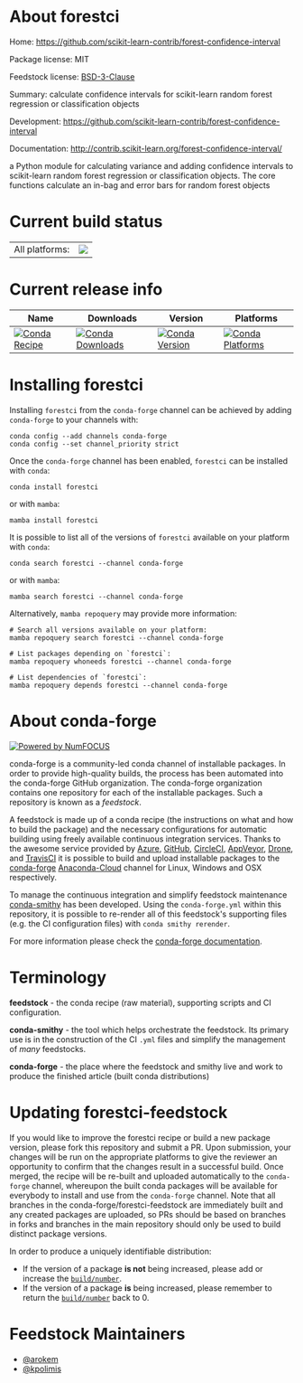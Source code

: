 About forestci
==============

Home: https://github.com/scikit-learn-contrib/forest-confidence-interval

Package license: MIT

Feedstock license: [BSD-3-Clause](https://github.com/conda-forge/forestci-feedstock/blob/main/LICENSE.txt)

Summary: calculate confidence intervals for scikit-learn random forest regression or classification objects

Development: https://github.com/scikit-learn-contrib/forest-confidence-interval

Documentation: http://contrib.scikit-learn.org/forest-confidence-interval/

a Python module for calculating variance and adding confidence intervals to scikit-learn
random forest regression or classification objects. The core functions calculate an in-bag and
error bars for random forest objects


Current build status
====================


<table><tr><td>All platforms:</td>
    <td>
      <a href="https://dev.azure.com/conda-forge/feedstock-builds/_build/latest?definitionId=5037&branchName=main">
        <img src="https://dev.azure.com/conda-forge/feedstock-builds/_apis/build/status/forestci-feedstock?branchName=main">
      </a>
    </td>
  </tr>
</table>

Current release info
====================

| Name | Downloads | Version | Platforms |
| --- | --- | --- | --- |
| [![Conda Recipe](https://img.shields.io/badge/recipe-forestci-green.svg)](https://anaconda.org/conda-forge/forestci) | [![Conda Downloads](https://img.shields.io/conda/dn/conda-forge/forestci.svg)](https://anaconda.org/conda-forge/forestci) | [![Conda Version](https://img.shields.io/conda/vn/conda-forge/forestci.svg)](https://anaconda.org/conda-forge/forestci) | [![Conda Platforms](https://img.shields.io/conda/pn/conda-forge/forestci.svg)](https://anaconda.org/conda-forge/forestci) |

Installing forestci
===================

Installing `forestci` from the `conda-forge` channel can be achieved by adding `conda-forge` to your channels with:

```
conda config --add channels conda-forge
conda config --set channel_priority strict
```

Once the `conda-forge` channel has been enabled, `forestci` can be installed with `conda`:

```
conda install forestci
```

or with `mamba`:

```
mamba install forestci
```

It is possible to list all of the versions of `forestci` available on your platform with `conda`:

```
conda search forestci --channel conda-forge
```

or with `mamba`:

```
mamba search forestci --channel conda-forge
```

Alternatively, `mamba repoquery` may provide more information:

```
# Search all versions available on your platform:
mamba repoquery search forestci --channel conda-forge

# List packages depending on `forestci`:
mamba repoquery whoneeds forestci --channel conda-forge

# List dependencies of `forestci`:
mamba repoquery depends forestci --channel conda-forge
```


About conda-forge
=================

[![Powered by
NumFOCUS](https://img.shields.io/badge/powered%20by-NumFOCUS-orange.svg?style=flat&colorA=E1523D&colorB=007D8A)](https://numfocus.org)

conda-forge is a community-led conda channel of installable packages.
In order to provide high-quality builds, the process has been automated into the
conda-forge GitHub organization. The conda-forge organization contains one repository
for each of the installable packages. Such a repository is known as a *feedstock*.

A feedstock is made up of a conda recipe (the instructions on what and how to build
the package) and the necessary configurations for automatic building using freely
available continuous integration services. Thanks to the awesome service provided by
[Azure](https://azure.microsoft.com/en-us/services/devops/), [GitHub](https://github.com/),
[CircleCI](https://circleci.com/), [AppVeyor](https://www.appveyor.com/),
[Drone](https://cloud.drone.io/welcome), and [TravisCI](https://travis-ci.com/)
it is possible to build and upload installable packages to the
[conda-forge](https://anaconda.org/conda-forge) [Anaconda-Cloud](https://anaconda.org/)
channel for Linux, Windows and OSX respectively.

To manage the continuous integration and simplify feedstock maintenance
[conda-smithy](https://github.com/conda-forge/conda-smithy) has been developed.
Using the ``conda-forge.yml`` within this repository, it is possible to re-render all of
this feedstock's supporting files (e.g. the CI configuration files) with ``conda smithy rerender``.

For more information please check the [conda-forge documentation](https://conda-forge.org/docs/).

Terminology
===========

**feedstock** - the conda recipe (raw material), supporting scripts and CI configuration.

**conda-smithy** - the tool which helps orchestrate the feedstock.
                   Its primary use is in the construction of the CI ``.yml`` files
                   and simplify the management of *many* feedstocks.

**conda-forge** - the place where the feedstock and smithy live and work to
                  produce the finished article (built conda distributions)


Updating forestci-feedstock
===========================

If you would like to improve the forestci recipe or build a new
package version, please fork this repository and submit a PR. Upon submission,
your changes will be run on the appropriate platforms to give the reviewer an
opportunity to confirm that the changes result in a successful build. Once
merged, the recipe will be re-built and uploaded automatically to the
`conda-forge` channel, whereupon the built conda packages will be available for
everybody to install and use from the `conda-forge` channel.
Note that all branches in the conda-forge/forestci-feedstock are
immediately built and any created packages are uploaded, so PRs should be based
on branches in forks and branches in the main repository should only be used to
build distinct package versions.

In order to produce a uniquely identifiable distribution:
 * If the version of a package **is not** being increased, please add or increase
   the [``build/number``](https://docs.conda.io/projects/conda-build/en/latest/resources/define-metadata.html#build-number-and-string).
 * If the version of a package **is** being increased, please remember to return
   the [``build/number``](https://docs.conda.io/projects/conda-build/en/latest/resources/define-metadata.html#build-number-and-string)
   back to 0.

Feedstock Maintainers
=====================

* [@arokem](https://github.com/arokem/)
* [@kpolimis](https://github.com/kpolimis/)

